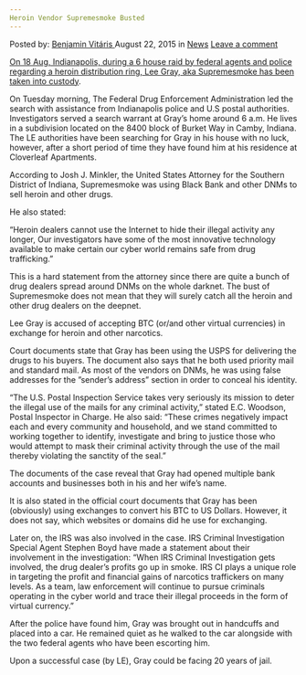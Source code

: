 ```yaml
---
Heroin Vendor Supremesmoke Busted
---
```

<article class="post-listing post-11317 post type-post status-publish format-standard hentry category-news tag-busted tag-heroin tag-supremesmoke tag-vendor">
<div class="post-inner">
<span>Posted by: <a href="https://www.deepdotweb.com/author/benjaminvi/" title="">Benjamin Vitáris </a></span>
<span>August 22, 2015</span>
<span>in <a href="https://www.deepdotweb.com/category/news/" rel="category tag">News</a></span>
<span><a href="https://www.deepdotweb.com/2015/08/22/heroin-vendor-supremesmoke-busted/#respond">Leave a comment</a></span>


<p><a href="http://fox59.com/2015/08/18/exclusive-authorities-raid-several-indianapolis-homes-in-heroin-distribution-case-1-arrested/">On 18 Aug, Indianapolis, during a 6 house raid by federal agents and police regarding a heroin distribution ring, Lee Gray, aka Supremesmoke has been taken into custody</a>.</p>
<p>On Tuesday morning, The Federal Drug Enforcement Administration led the search with assistance from Indianapolis police and U.S postal authorities. Investigators served a search warrant at Gray’s home around 6 a.m. He lives in a subdivision located on the 8400 block of Burket Way in Camby, Indiana. The LE authorities have been searching for Gray in his house with no luck, however, after a short period of time they have found him at his residence at Cloverleaf Apartments.</p>
<p>According to Josh J. Minkler, the United States Attorney for the Southern District of Indiana, Supremesmoke was using Black Bank and other DNMs to sell heroin and other drugs.</p>
<p>He also stated:</p>
<p>“Heroin dealers cannot use the Internet to hide their illegal activity any longer, Our investigators have some of the most innovative technology available to make certain our cyber world remains safe from drug trafficking.”</p>
<p>This is a hard statement from the attorney since there are quite a bunch of drug dealers spread around DNMs on the whole darknet. The bust of Supremesmoke does not mean that they will surely catch all the heroin and other drug dealers on the deepnet.</p>
<p>Lee Gray is accused of accepting BTC (or/and other virtual currencies) in exchange for heroin and other narcotics.</p>
<p>Court documents state that Gray has been using the USPS for delivering the drugs to his buyers. The document also says that he both used priority mail and standard mail. As most of the vendors on DNMs, he was using false addresses for the ”sender’s address” section in order to conceal his identity.</p>
<p>“The U.S. Postal Inspection Service takes very seriously its mission to deter the illegal use of the mails for any criminal activity,” stated E.C. Woodson, Postal Inspector in Charge. He also said: “These crimes negatively impact each and every community and household, and we stand committed to working together to identify, investigate and bring to justice those who would attempt to mask their criminal activity through the use of the mail thereby violating the sanctity of the seal.”</p>
<p>The documents of the case reveal that Gray had opened multiple bank accounts and businesses both in his and her wife’s name.</p>
<p>It is also stated in the official court documents that Gray has been (obviously) using exchanges to convert his BTC to US Dollars. However, it does not say, which websites or domains did he use for exchanging.</p>
<p>Later on, the IRS was also involved in the case. IRS Criminal Investigation Special Agent Stephen Boyd have made a statement about their involvement in the investigation: “When IRS Criminal Investigation gets involved, the drug dealer’s profits go up in smoke. IRS CI plays a unique role in targeting the profit and financial gains of narcotics traffickers on many levels. As a team, law enforcement will continue to pursue criminals operating in the cyber world and trace their illegal proceeds in the form of virtual currency.”</p>
<p>After the police have found him, Gray was brought out in handcuffs and placed into a car. He remained quiet as he walked to the car alongside with the two federal agents who have been escorting him.</p>
<p>Upon a successful case (by LE), Gray could be facing 20 years of jail.</p>
</div>
<span style="display:none"><a href="https://www.deepdotweb.com/tag/busted/" rel="tag">busted</a> <a href="https://www.deepdotweb.com/tag/heroin/" rel="tag">heroin</a> <a href="https://www.deepdotweb.com/tag/supremesmoke/" rel="tag">supremesmoke</a> <a href="https://www.deepdotweb.com/tag/vendor/" rel="tag">vendor</a></span> <span style="display:none" class="updated">2015-08-22<a href="https://www.deepdotweb.com/author/benjaminvi/" title="Posts by Benjamin Vitáris" rel="author">Benjamin Vitáris</a></strong></div>
</div>
</article>


